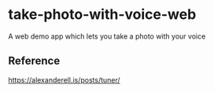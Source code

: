 # take-photo-with-voice-web
A web demo app which lets you take a photo with your voice

## Reference

https://alexanderell.is/posts/tuner/